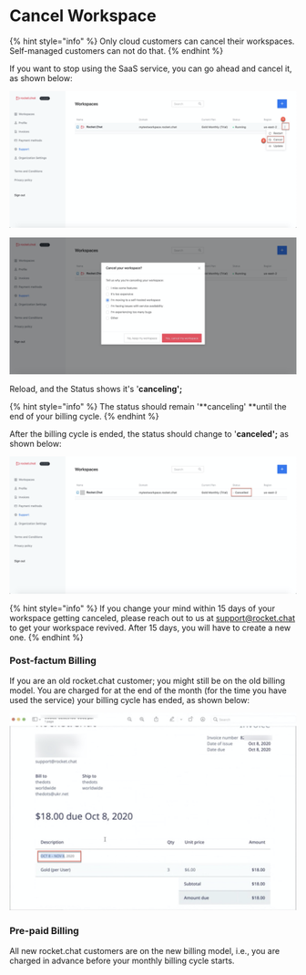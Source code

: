 # Cancel Workspace

{% hint style="info" %}
Only cloud customers can cancel their workspaces. Self-managed customers can not do that.
{% endhint %}

If you want to stop using the SaaS service, you can go ahead and cancel it, as shown below:

![](<../../../../.gitbook/assets/image (198).png>)

![](<../../../../.gitbook/assets/image (199).png>)

Reload, and the Status shows it's '**canceling';**

{% hint style="info" %}
The status should remain '\*\*canceling' \*\*until the end of your billing cycle.
{% endhint %}

After the billing cycle is ended, the status should change to '**canceled';** as shown below:

![](<../../../../.gitbook/assets/image (200).png>)

{% hint style="info" %}
If you change your mind within 15 days of your workspace getting canceled, please reach out to us at [support@rocket.chat](mailto:support@rocket.chat) to get your workspace revived. After 15 days, you will have to create a new one.
{% endhint %}

### Post-factum Billing

If you are an old rocket.chat customer; you might still be on the old billing model. You are charged for at the end of the month (for the time you have used the service) your billing cycle has ended, as shown below:

![](<../../../../.gitbook/assets/image (308) (2) (2) (2).png>)

### Pre-paid Billing

All new rocket.chat customers are on the new billing model, i.e., you are charged in advance before your monthly billing cycle starts.
